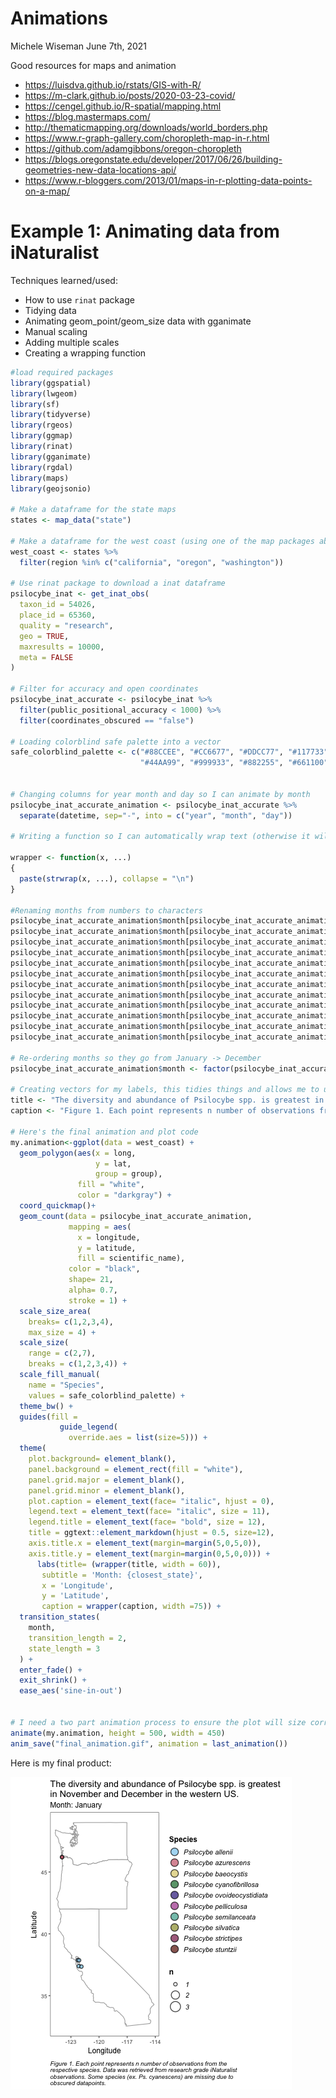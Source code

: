 Animations
================
Michele Wiseman
June 7th, 2021

Good resources for maps and animation
* https://luisdva.github.io/rstats/GIS-with-R/
* https://m-clark.github.io/posts/2020-03-23-covid/
* https://cengel.github.io/R-spatial/mapping.html
* https://blog.mastermaps.com/
* http://thematicmapping.org/downloads/world_borders.php
* https://www.r-graph-gallery.com/choropleth-map-in-r.html
* https://github.com/adamgibbons/oregon-choropleth
* https://blogs.oregonstate.edu/developer/2017/06/26/building-geometries-new-data-locations-api/
* https://www.r-bloggers.com/2013/01/maps-in-r-plotting-data-points-on-a-map/


# Example 1: Animating data from iNaturalist

Techniques learned/used:
* How to use ```rinat``` package
* Tidying data
* Animating geom_point/geom_size data with gganimate
* Manual scaling
* Adding multiple scales
* Creating a wrapping function

``` r
#load required packages 
library(ggspatial) 
library(lwgeom)
library(sf)
library(tidyverse)
library(rgeos)
library(ggmap)
library(rinat)
library(gganimate)
library(rgdal)
library(maps)
library(geojsonio)

# Make a dataframe for the state maps
states <- map_data("state")

# Make a dataframe for the west coast (using one of the map packages above)
west_coast <- states %>%
  filter(region %in% c("california", "oregon", "washington"))

# Use rinat package to download a inat dataframe
psilocybe_inat <- get_inat_obs(
  taxon_id = 54026,
  place_id = 65360,
  quality = "research",
  geo = TRUE,
  maxresults = 10000,
  meta = FALSE
)

# Filter for accuracy and open coordinates
psilocybe_inat_accurate <- psilocybe_inat %>% 
  filter(public_positional_accuracy < 1000) %>% 
  filter(coordinates_obscured == "false")

# Loading colorblind safe palette into a vector
safe_colorblind_palette <- c("#88CCEE", "#CC6677", "#DDCC77", "#117733", "#332288", "#AA4499", 
                             "#44AA99", "#999933", "#882255", "#661100", "#6699CC", "#888888")


# Changing columns for year month and day so I can animate by month
psilocybe_inat_accurate_animation <- psilocybe_inat_accurate %>%
  separate(datetime, sep="-", into = c("year", "month", "day"))

# Writing a function so I can automatically wrap text (otherwise it will get cut off)

wrapper <- function(x, ...) 
{
  paste(strwrap(x, ...), collapse = "\n")
}

#Renaming months from numbers to characters
psilocybe_inat_accurate_animation$month[psilocybe_inat_accurate_animation$month=="01"] <- "January"
psilocybe_inat_accurate_animation$month[psilocybe_inat_accurate_animation$month=="02"] <- "February"
psilocybe_inat_accurate_animation$month[psilocybe_inat_accurate_animation$month=="03"] <- "March"
psilocybe_inat_accurate_animation$month[psilocybe_inat_accurate_animation$month=="04"] <- "April"
psilocybe_inat_accurate_animation$month[psilocybe_inat_accurate_animation$month=="05"] <- "May"
psilocybe_inat_accurate_animation$month[psilocybe_inat_accurate_animation$month=="06"] <- "June"
psilocybe_inat_accurate_animation$month[psilocybe_inat_accurate_animation$month=="07"] <- "July"
psilocybe_inat_accurate_animation$month[psilocybe_inat_accurate_animation$month=="08"] <- "August"
psilocybe_inat_accurate_animation$month[psilocybe_inat_accurate_animation$month=="09"] <- "September"
psilocybe_inat_accurate_animation$month[psilocybe_inat_accurate_animation$month=="10"] <- "October"
psilocybe_inat_accurate_animation$month[psilocybe_inat_accurate_animation$month=="11"] <- "November"
psilocybe_inat_accurate_animation$month[psilocybe_inat_accurate_animation$month=="12"] <- "December"

# Re-ordering months so they go from January -> December
psilocybe_inat_accurate_animation$month <- factor(psilocybe_inat_accurate_animation$month, levels = month.name)

# Creating vectors for my labels, this tidies things and allows me to use my wrapper function. 
title <- "The diversity and abundance of Psilocybe spp. is greatest in November and December in the western US."
caption <- "Figure 1. Each point represents n number of observations from the respective species. Data was retrieved from research grade iNaturalist observations. Some species (ex. Ps. cyanescens) are missing due to obscured datapoints."

# Here's the final animation and plot code
my.animation<-ggplot(data = west_coast) + 
  geom_polygon(aes(x = long,
                   y = lat,
                   group = group),
               fill = "white",
               color = "darkgray") + 
  coord_quickmap()+
  geom_count(data = psilocybe_inat_accurate_animation, 
             mapping = aes(
               x = longitude,
               y = latitude,
               fill = scientific_name), 
             color = "black",
             shape= 21,
             alpha= 0.7,
             stroke = 1) +
  scale_size_area(
    breaks= c(1,2,3,4),
    max_size = 4) +
  scale_size(
    range = c(2,7), 
    breaks = c(1,2,3,4)) +
  scale_fill_manual(
    name = "Species",
    values = safe_colorblind_palette) +
  theme_bw() +
  guides(fill = 
           guide_legend(
             override.aes = list(size=5))) +
  theme(
    plot.background= element_blank(),
    panel.background = element_rect(fill = "white"),
    panel.grid.major = element_blank(),
    panel.grid.minor = element_blank(),
    plot.caption = element_text(face= "italic", hjust = 0),
    legend.text = element_text(face= "italic", size = 11),
    legend.title = element_text(face= "bold", size = 12),
    title = ggtext::element_markdown(hjust = 0.5, size=12),
    axis.title.x = element_text(margin=margin(5,0,5,0)),
    axis.title.y = element_text(margin=margin(0,5,0,0))) +
      labs(title= (wrapper(title, width = 60)),
       subtitle = 'Month: {closest_state}',
       x = 'Longitude',
       y = 'Latitude',
       caption = wrapper(caption, width =75)) +
  transition_states(
    month,
    transition_length = 2,
    state_length = 3
  ) +
  enter_fade() + 
  exit_shrink() +
  ease_aes('sine-in-out')


# I need a two part animation process to ensure the plot will size correctly.
animate(my.animation, height = 500, width = 450)
anim_save("final_animation.gif", animation = last_animation())
```

Here is my final product:

![](final_animation.gif)

  
